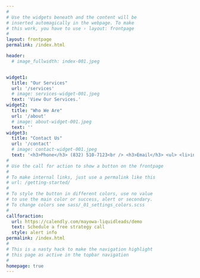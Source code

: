 ```yaml
---
#
# Use the widgets beneath and the content will be
# inserted automagically in the webpage. To make
# this work, you have to use › layout: frontpage
#
layout: frontpage
permalink: /index.html

header:
  # image_fullwidth: index-001.jpeg


widget1:
  title: "Our Services"
  url: '/services'
  # image: services-widget-001.jpeg
  text: 'View Our Services.'
widget2:
  title: "Who We Are"
  url: '/about'
  # image: about-widget-001.jpeg
  text: ''
widget3:
  title: "Contact Us"
  url: '/contact'
  # image: contact-widget-001.jpeg
  text: '<h3>Phone</h3> (832) 510-7123<br /> <h3>Email</h3> <ul> <li>info@liquidleads.us</li><li>support@liquidleads.us</li>'
#
# Use the call for action to show a button on the frontpage
#
# To make internal links, just use a permalink like this
# url: /getting-started/
#
# To style the button in different colors, use no value
# to use the main color or success, alert or secondary.
# To change colors see sass/_01_settings_colors.scss
#
callforaction:
  url: https://calendly.com/mayowa-liquidleads/demo
  text: Schedule a free strategy call
  style: alert info
permalink: /index.html
#
# This is a nasty hack to make the navigation highlight
# this page as active in the topbar navigation
#
homepage: true
---
```



